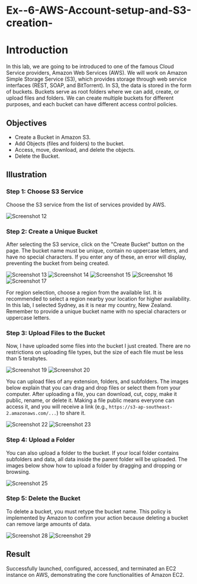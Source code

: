 # Ex--6-AWS-Account-setup-and-S3-creation-
# Introduction

In this lab, we are going to be introduced to one of the famous Cloud Service providers, Amazon Web Services (AWS). We will work on Amazon Simple Storage Service (S3), which provides storage through web service interfaces (REST, SOAP, and BitTorrent). In S3, the data is stored in the form of buckets. Buckets serve as root folders where we can add, create, or upload files and folders. We can create multiple buckets for different purposes, and each bucket can have different access control policies.

## Objectives

- Create a Bucket in Amazon S3.
- Add Objects (files and folders) to the bucket.
- Access, move, download, and delete the objects.
- Delete the Bucket.

## Illustration

### Step 1: Choose S3 Service

Choose the S3 service from the list of services provided by AWS.

![Screenshot 12](![image](https://github.com/user-attachments/assets/d641bb01-a8f8-405c-914b-5ff7840a539d)
)

### Step 2: Create a Unique Bucket

After selecting the S3 service, click on the "Create Bucket" button on the page. The bucket name must be unique, contain no uppercase letters, and have no special characters. If you enter any of these, an error will display, preventing the bucket from being created.

![Screenshot 13](![image](https://github.com/user-attachments/assets/6a447548-5dbb-4bee-be9a-14823d0bf6b0))
![Screenshot 14](![image](https://github.com/user-attachments/assets/8f0c2e75-1106-4666-b67d-6335aab13ab8))
![Screenshot 15](![image](https://github.com/user-attachments/assets/216498f3-1fbd-457e-b930-9589d28be372))
![Screenshot 16](![image](https://github.com/user-attachments/assets/9ed831a6-3a1c-4aee-90d9-d871af80bd6c))
![Screenshot 17](![image](https://github.com/user-attachments/assets/e32fc9f3-c82a-4b72-8b10-7a0477f9ccd6))

For region selection, choose a region from the available list. It is recommended to select a region nearby your location for higher availability. In this lab, I selected Sydney, as it is near my country, New Zealand. Remember to provide a unique bucket name with no special characters or uppercase letters.

### Step 3: Upload Files to the Bucket

Now, I have uploaded some files into the bucket I just created. There are no restrictions on uploading file types, but the size of each file must be less than 5 terabytes.

![Screenshot 19](![image](https://github.com/user-attachments/assets/b4aa897c-f2e2-4473-8f90-595b530529e9))
![Screenshot 20](![image](https://github.com/user-attachments/assets/3a137296-7bce-474e-9aee-90f1270da0b5))

You can upload files of any extension, folders, and subfolders. The images below explain that you can drag and drop files or select them from your computer. After uploading a file, you can download, cut, copy, make it public, rename, or delete it. Making a file public means everyone can access it, and you will receive a link (e.g., `https://s3-ap-southeast-2.amazonaws.com/...`) to share it.

![Screenshot 22](![image](https://github.com/user-attachments/assets/5f1fee62-d590-494f-8345-aeb80745e810))
![Screenshot 23](![image](https://github.com/user-attachments/assets/b3030041-ce14-43a8-8e6c-4c26a875d52e))

### Step 4: Upload a Folder

You can also upload a folder to the bucket. If your local folder contains subfolders and data, all data inside the parent folder will be uploaded. The images below show how to upload a folder by dragging and dropping or browsing.

![Screenshot 25](![image](https://github.com/user-attachments/assets/f0ad8c4e-0d66-490f-a4e0-3ecc1d39ba25))

### Step 5: Delete the Bucket

To delete a bucket, you must retype the bucket name. This policy is implemented by Amazon to confirm your action because deleting a bucket can remove large amounts of data.

![Screenshot 28](![image](https://github.com/user-attachments/assets/c09b5618-9d48-4d70-b59a-e76dd9c163f6))
![Screenshot 29](![image](https://github.com/user-attachments/assets/a90ffaae-5bbd-4306-9227-f6f4dd715395)
)

## Result

Successfully launched, configured, accessed, and terminated an EC2 instance on AWS, demonstrating the core functionalities of Amazon EC2.
